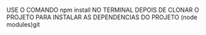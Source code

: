 USE O COMANDO npm install NO TERMINAL DEPOIS DE CLONAR O PROJETO PARA INSTALAR AS DEPENDENCIAS DO PROJETO (node modules)git
